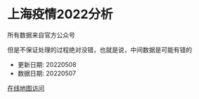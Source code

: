 # 上海疫情2022分析

所有数据来自官方公众号

但是不保证处理的过程绝对没错，也就是说，中间数据是可能有错的

- 更新日期: 20220508
- 数据日期: 20220507

[在线地图访问](https://qhduan.github.io/sh-cov/)
